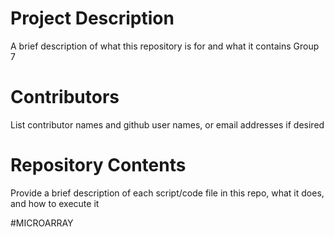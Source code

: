 # Project Description

A brief description of what this repository is for and what it contains
Group 7
# Contributors

List contributor names and github user names, or email addresses if desired

# Repository Contents

Provide a brief description of each script/code file in this repo, what it does, and how to execute it

#MICROARRAY 

